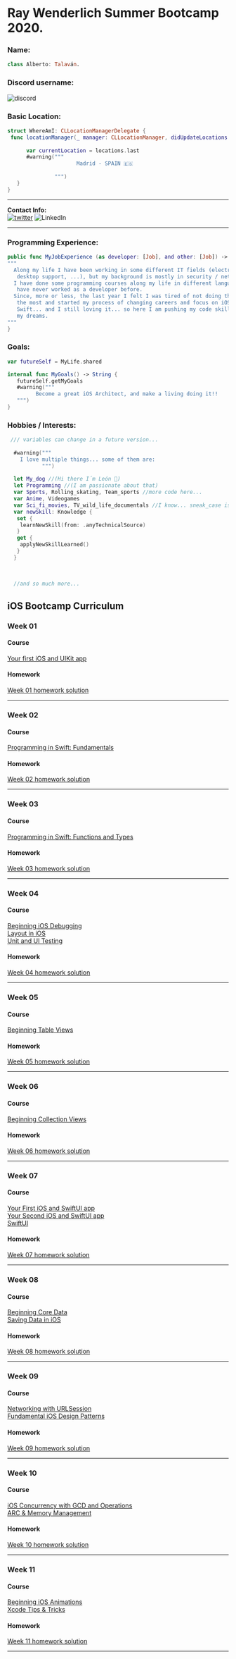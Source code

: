 # Ray Wenderlich Summer Bootcamp 2020.

### Name: 
```Swift
class Alberto: Talaván.
```

### Discord username:  
![discord](https://img.shields.io/badge/-TS:%20Alberto%20Talavan-00ACEE.svg?style=social&logo=discord) 

### Basic Location:  
```Swift
struct WhereAmI: CLLocationManagerDelegate {
 func locationManager(_ manager: CLLocationManager, didUpdateLocations locations: [CLLocation]) { 
 
      var currentLocation = locations.last
      #warning("""
                      Madrid - SPAIN 🇪🇸
                   
               """)
   }
}
 ```
---
 **Contact Info:**  
[![twitter](https://img.shields.io/badge/-@AlbertoTalavan-00ACEE.svg?style=social&logo=twitter)](https://twitter.com/albertotalavan)
![LinkedIn](https://img.shields.io/badge/-@AlbertoTalavan-00ACEE.svg?style=social&logo=linkedin)  

---

### Programming Experience:  
```Swift
public func MyJobExperience (as developer: [Job], and other: [Job]) -> String {
"""
  Along my life I have been working in some different IT fields (electronics,
   desktop support, ...), but my background is mostly in security / networking (SNOC).
  I have done some programming courses along my life in different languajes but I
   have never worked as a developer before.
  Since, more or less, the last year I felt I was tired of not doing the "thing" I love
   the most and started my process of changing careers and focus on iOS development and
   Swift... and I still loving it... so here I am pushing my code skills to achieve
   my dreams.
"""
}
```  

### Goals: 
```Swift
var futureSelf = MyLife.shared

internal func MyGoals() -> String {
   futureSelf.getMyGoals
   #warning("""
         Become a great iOS Architect, and make a living doing it!!
   """)
}
```  

### Hobbies / Interests:  

```Swift
 /// variables can change in a future version...
 
  #warning("""
    I love multiple things... some of them are:
           """)
           
  let My_dog //(Hi there I´m León 🐶)
  let Programming //(I am passionate about that) 
  var Sports, Rolling_skating, Team_sports //more code here...
  var Anime, Videogames
  var Sci_fi_movies, TV_wild_life_documentals //I know... sneak_case is not swifty but here it works
  var newSkill: Knowledge {
   set {
    learnNewSkill(from: .anyTechnicalSource)
   } 
   get {
    applyNewSkillLearned()
   }
  }
  
  
  
  //and so much more...  
 ``` 
 
 ## iOS Bootcamp Curriculum

### Week 01 
#### Course
[Your first iOS and UIKit app](https://www.raywenderlich.com/5993-your-first-ios-and-uikit-app)
#### Homework
[Week 01 homework solution](https://github.com/AlbertoTalavan/TS_RWbootcamp_2020/tree/master/Week01)
***
### Week 02
#### Course
[Programming in Swift: Fundamentals](https://www.raywenderlich.com/5993-your-first-ios-and-uikit-app)
#### Homework
[Week 02 homework solution](https://github.com/AlbertoTalavan/TS_RWbootcamp_2020/tree/master/Week02)
***
### Week 03
#### Course
[Programming in Swift: Functions and Types](https://www.raywenderlich.com/5993-your-first-ios-and-uikit-app)
#### Homework
[Week 03 homework solution](https://github.com/AlbertoTalavan/TS_RWbootcamp_2020/tree/master/Week03)
***
### Week 04
#### Course
[Beginning iOS Debugging](https://www.raywenderlich.com/4681-beginning-ios-debugging)<br />
[Layout in iOS](https://www.raywenderlich.com/6849561-layout-in-ios)<br />
[Unit and UI Testing](https://www.raywenderlich.com/960290-ios-unit-testing-and-ui-testing-tutorial)<br />
#### Homework
[Week 04 homework solution](https://github.com/AlbertoTalavan/TS_RWbootcamp_2020/tree/master/Week04)
***
### Week 05
#### Course
[Beginning Table Views](https://www.raywenderlich.com/5995-beginning-table-views)
#### Homework
[Week 05 homework solution](https://github.com/AlbertoTalavan/TS_RWbootcamp_2020/tree/master/Week05)
***
### Week 06
#### Course
[Beginning Collection Views](https://www.raywenderlich.com/5429927-beginning-collection-views)
#### Homework
[Week 06 homework solution](https://github.com/AlbertoTalavan/TS_RWbootcamp_2020/tree/master/Week06)
***
### Week 07
#### Course
[Your First iOS and SwiftUI app](https://www.raywenderlich.com/4919757-your-first-ios-and-swiftui-app)<br />
[Your Second iOS and SwiftUI app](https://www.raywenderlich.com/5662524-your-second-ios-and-swiftui-app)<br />
[SwiftUI](https://www.raywenderlich.com/4001741-swiftui)<br />
#### Homework
[Week 07 homework solution](https://github.com/AlbertoTalavan/TS_RWbootcamp_2020/tree/master/Week07)
***
### Week 08
#### Course
[Beginning Core Data](https://www.raywenderlich.com/7104-beginning-core-data)<br />
[Saving Data in iOS](https://www.raywenderlich.com/5429634-saving-data-in-ios)<br />
#### Homework
[Week 08 homework solution](https://github.com/AlbertoTalavan/TS_RWbootcamp_2020/tree/master/Week08)
***
### Week 09
#### Course
[Networking with URLSession](https://www.raywenderlich.com/10376245-networking-with-urlsession)<br />
[Fundamental iOS Design Patterns](https://www.raywenderlich.com/1941154-fundamental-ios-design-patterns#c-rate)<br />
#### Homework
[Week 09 homework solution](https://github.com/AlbertoTalavan/TS_RWbootcamp_2020/tree/master/Week09)
***
### Week 10
#### Course
[iOS Concurrency with GCD and Operations](https://www.raywenderlich.com/9461083-ios-concurrency-with-gcd-and-operations)<br />
[ARC & Memory Management](https://www.raywenderlich.com/966538-arc-and-memory-management-in-swift)<br />
#### Homework
[Week 10 homework solution](https://github.com/AlbertoTalavan/TS_RWbootcamp_2020/tree/master/Week10)
***
### Week 11
#### Course
[Beginning iOS Animations](https://www.raywenderlich.com/10523008-beginning-ios-animations)<br />
[Xcode Tips & Tricks](https://www.raywenderlich.com/3199-xcode-tips-and-tricks)<br />
#### Homework
[Week 11 homework solution](https://github.com/AlbertoTalavan/TS_RWbootcamp_2020/tree/master/Week11)
***
